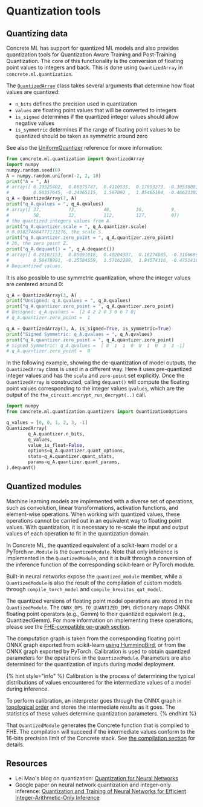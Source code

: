 # Quantization tools

## Quantizing data

Concrete ML has support for quantized ML models and also provides quantization tools for Quantization Aware Training and Post-Training Quantization. The core of this functionality is the conversion of floating point values to integers and back. This is done using `QuantizedArray` in `concrete.ml.quantization`.

The [`QuantizedArray`](../../references/api/concrete.ml.quantization.quantizers.md#class-quantizedarray) class takes several arguments that determine how float values are quantized:

- `n_bits` defines the precision used in quantization
- `values` are floating point values that will be converted to integers
- `is_signed` determines if the quantized integer values should allow negative values
- `is_symmetric` determines if the range of floating point values to be quantized should be taken as symmetric around zero

See also the [UniformQuantizer](../../references/api/concrete.ml.quantization.quantizers.md#class-uniformquantizer) reference for more information:

```python
from concrete.ml.quantization import QuantizedArray
import numpy
numpy.random.seed(0)
A = numpy.random.uniform(-2, 2, 10)
print("A = ", A)
# array([ 0.19525402,  0.86075747,  0.4110535,  0.17953273, -0.3053808,
#         0.58357645, -0.24965115,  1.567092 ,  1.85465104, -0.46623392])
q_A = QuantizedArray(7, A)
print("q_A.qvalues = ", q_A.qvalues)
# array([ 37,          73,          48,         36,          9,
#         58,          12,          112,        127,         0])
# the quantized integers values from A.
print("q_A.quantizer.scale = ", q_A.quantizer.scale)
# 0.018274684777173276, the scale S.
print("q_A.quantizer.zero_point = ", q_A.quantizer.zero_point)
# 26, the zero point Z.
print("q_A.dequant() = ", q_A.dequant())
# array([ 0.20102153,  0.85891018,  0.40204307,  0.18274685, -0.31066964,
#         0.58478991, -0.25584559,  1.57162289,  1.84574316, -0.4751418 ])
# Dequantized values.
```

It is also possible to use symmetric quantization, where the integer values are centered around 0:

<!--pytest-codeblocks:cont-->

```python
q_A = QuantizedArray(3, A)
print("Unsigned: q_A.qvalues = ", q_A.qvalues)
print("q_A.quantizer.zero_point = ", q_A.quantizer.zero_point)
# Unsigned: q_A.qvalues =  [2 4 2 2 0 3 0 6 7 0]
# q_A.quantizer.zero_point =  1

q_A = QuantizedArray(3, A, is_signed=True, is_symmetric=True)
print("Signed Symmetric: q_A.qvalues = ", q_A.qvalues)
print("q_A.quantizer.zero_point = ", q_A.quantizer.zero_point)
# Signed Symmetric: q_A.qvalues =  [ 0  1  1  0  0  1  0  3  3 -1]
# q_A.quantizer.zero_point =  0
```

In the following example, showing the de-quantization of model outputs, the `QuantizedArray` class is used in a different way. Here it uses pre-quantized integer values and has the `scale` and `zero-point` set explicitly. Once the `QuantizedArray` is constructed, calling `dequant()` will compute the floating point values corresponding to the integer values `qvalues`, which are the output of the `fhe_circuit.encrypt_run_decrypt(..)` call.

<!--pytest-codeblocks:cont-->

```python
import numpy
from concrete.ml.quantization.quantizers import QuantizationOptions

q_values = [0, 0, 1, 2, 3, -1]
QuantizedArray(
        q_A.quantizer.n_bits,
        q_values,
        value_is_float=False,
        options=q_A.quantizer.quant_options,
        stats=q_A.quantizer.quant_stats,
        params=q_A.quantizer.quant_params,
).dequant()

```

## Quantized modules

Machine learning models are implemented with a diverse set of operations, such as convolution, linear transformations, activation functions, and element-wise operations. When working with quantized values, these operations cannot be carried out in an equivalent way to floating point values. With quantization, it is necessary to re-scale the input and output values of each operation to fit in the quantization domain.

In Concrete ML, the quantized equivalent of a scikit-learn model or a PyTorch `nn.Module` is the `QuantizedModule`. Note that only inference is implemented in the `QuantizedModule`, and it is built through a conversion of the inference function of the corresponding scikit-learn or PyTorch module.

Built-in neural networks expose the `quantized_module` member, while a `QuantizedModule` is also the result of the compilation of custom models through `compile_torch_model` and `compile_brevitas_qat_model`.

The quantized versions of floating point model operations are stored in the `QuantizedModule`. The `ONNX_OPS_TO_QUANTIZED_IMPL` dictionary maps ONNX floating point operators (e.g., Gemm) to their quantized equivalent (e.g., QuantizedGemm). For more information on implementing these operations, please see the [FHE-compatible op-graph section](fhe-op-graphs.md).

The computation graph is taken from the corresponding floating point ONNX graph exported from scikit-learn [using HummingBird](external_libraries.md#hummingbird), or from the ONNX graph exported by PyTorch. Calibration is used to obtain quantized parameters for the operations in the `QuantizedModule`. Parameters are also determined for the quantization of inputs during model deployment.

{% hint style="info" %}
Calibration is the process of determining the typical distributions of values encountered for the intermediate values of a model during inference.

To perform calibration, an interpreter goes through the ONNX graph in [topological order](https://en.wikipedia.org/wiki/Topological_sorting) and stores the intermediate results as it goes. The statistics of these values determine quantization parameters.
{% endhint %}

That `QuantizedModule` generates the Concrete function that is compiled to FHE. The compilation will succeed if the intermediate values conform to the 16-bits precision limit of the Concrete stack. See [the compilation section](../compilation.md) for details.

## Resources

- Lei Mao's blog on quantization: [Quantization for Neural Networks](https://leimao.github.io/article/Neural-Networks-Quantization/)
- Google paper on neural network quantization and integer-only inference: [Quantization and Training of Neural Networks for Efficient Integer-Arithmetic-Only Inference](https://arxiv.org/abs/1712.05877)
